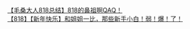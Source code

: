 [【毛桑大人818总结】818的鼻祖啊QAQ！](http://tieba.baidu.com/p/2155418282?see_lz=1&pn=)   
[【818】【新年快乐】和姐姐一比，那些新手小白！弱！爆！了！](http://tieba.baidu.com/p/2155581370?see_lz=1&pn=)   
